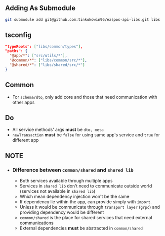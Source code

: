 ## Adding As Submodule
 ```bash
 git submodule add git@github.com:tinkokowin96/easpos-api-libs.git libs
 ```

## tsconfig
```JSON 
"typeRoots": ["libs/common/types"],
"paths": {
  "@app/*": ["src/utils/*"],
  "@common/*": ["libs/common/src/*"],
  "@shared/*": ["libs/shared/src/*"]
} 
```

## Common
- For ```schema/dto```, only add core and those that need communication with other apps


## Do
- All service methods' args **must** be ```dto, meta```
- ```newTransaction``` **must** be ```false``` for using same app's service and ```true``` for different app

## NOTE
- ### Difference between ```common/shared``` and ```shared lib```
  - Both services available through multiple apps 
  - Services in ```shared lib``` don't need to communicate outside world (services not available in ```shared lib```)
  - Which mean dependency injection won't be the same 
  - If dependency lie within the app, can provide simply with ```import```.
  - Unless it would be communicate through ```transport layer``` (```grpc```) and providing dependency would be different
  - ```common/shared``` is the place for shared services that need external communications  
  - External dependencies **must** be abstracted in ```common/shared```
